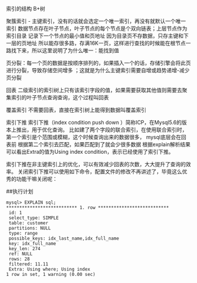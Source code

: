 索引的结构
B+树

聚簇索引 - 主键索引，没有的话就会选定一个唯一索引，再没有就默认一个唯一索引
    数据节点存在叶子节点，叶子节点的每个节点是个双向链表；上层节点作为索引目录 记录下一个节点的最小值和页地址
    因为目录页不存数据，只存主键和下一层的页地址 所以能存很多路，存满16K一页，这样进行查找的时候能在根节点一路找下来，所以这里说明了为什么唯一：能找到值

页分裂：每一个页的数据是按顺序排列的，如果插入一个的话，存储引擎会将此页进行分裂，导致存储空间增多 ；这就是为什么主键索引需要自增或趋势递增-减少页分裂

回表
    二级索引的索引树上只有该索引字段的值，如果需要获取其他值则需要去聚集索引的叶子节点查询查询，这个过程叫回表

覆盖索引
    不需要回表，直接在索引树上能得到数据叫覆盖索引

索引下推
索引下推（index condition push down ）简称ICP，在Mysql5.6的版本上推出，用于优化查询。
    比如建了两个字段的联合索引，在使用联合索引时，第一个索引是个范围或模糊，这个时候查询出来的数据很多，
    mysql底层会在回表前 根据第二个索引去匹配，如果匹配到了就会少很多数据
根据explain解析结果可以看出Extra的值为Using index condition，表示已经使用了索引下推。

索引下推在非主键索引上的优化，可以有效减少回表的次数，大大提升了查询的效率。
关闭索引下推可以使用如下命令，配置文件的修改不再讲述了，毕竟这么优秀的功能干嘛关闭呢：

##执行计划
```text
mysql> EXPLAIN sql;
*************************** 1. row ***************************
 id: 1
 select_type: SIMPLE
 table: customer
 partitions: NULL
 type: range
 possible_keys: idx_last_name,idx_full_name
 key: idx_full_name
 key_len: 274
 ref: NULL
 rows: 28
 filtered: 11.11
 Extra: Using where; Using index
1 row in set, 1 warning (0.00 sec)
```